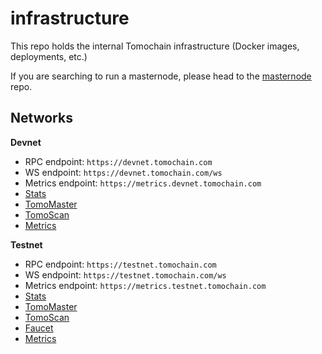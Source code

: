 # infrastructure

This repo holds the internal Tomochain infrastructure (Docker images, deployments, etc.)

If you are searching to run a masternode, please head to the [masternode](https://github.com/tomochain/masternode) repo.

## Networks

**Devnet**

- RPC endpoint: `https://devnet.tomochain.com`
- WS endpoint: `https://devnet.tomochain.com/ws`
- Metrics endpoint: `https://metrics.devnet.tomochain.com`
- [Stats](https://stats.devnet.tomochain.com)
- [TomoMaster](https://master.devnet.tomochain.com)
- [TomoScan](https://scan.devnet.tomochain.com)
- [Metrics](https://grafana.devnet.tomochain.com)

**Testnet**

- RPC endpoint: `https://testnet.tomochain.com`
- WS endpoint: `https://testnet.tomochain.com/ws`
- Metrics endpoint: `https://metrics.testnet.tomochain.com`
- [Stats](https://stats.testnet.tomochain.com)
- [TomoMaster](https://master.testnet.tomochain.com)
- [TomoScan](https://scan.testnet.tomochain.com)
- [Faucet](https://faucet.testnet.tomochain.com)
- [Metrics](https://grafana.testnet.tomochain.com)
